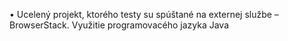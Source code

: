•	Ucelený projekt, ktorého testy su spúštané na externej službe – BrowserStack. Využitie programovacého jazyka Java
